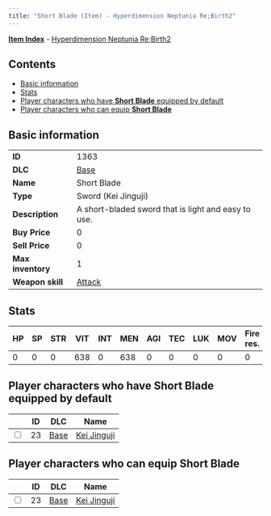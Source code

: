 ```yaml
---
title: "Short Blade (Item) - Hyperdimension Neptunia Re;Birth2"
---
```


[**Item Index**](/neptunia/rb2/item/index.html) - [Hyperdimension Neptunia Re;Birth2](/neptunia/rb2)

## Contents

- [Basic information](#basic-information)
- [Stats](#stats)
- [Player characters who have **Short Blade** equipped by default](#player-characters-who-have-short-blade-equipped-by-default)
- [Player characters who can equip **Short Blade**](#player-characters-who-can-equip-short-blade)

## Basic information

|   |   |
| -- | -- |
| **ID** | 1363 |
| **DLC** | [Base](/neptunia/rb2/dlc/0-base.html) |
| **Name** | Short Blade |
| **Type** | Sword (Kei Jinguji) |
| **Description** | A short-bladed sword that is light and easy to use. |
| **Buy Price** | 0 |
| **Sell Price** | 0 |
| **Max inventory** | 1 |
| **Weapon skill** | [Attack](/neptunia/rb2/skill/0-2701-attack.html) |

## Stats

| HP | SP | STR | VIT | INT | MEN | AGI | TEC | LUK | MOV | Fire res. | Ice res. | Wind res. | Lightning res. |
| -- | -- | --- | --- | --- | --- | --- | --- | --- | --- | --------- | -------- | --------- | -------------- |
| 0 | 0 | 0 | 638 | 0 | 638 | 0 | 0 | 0 | 0 | 0 | 0 | 0 | 0 |

## Player characters who have **Short Blade** equipped by default

|    | ID | DLC | Name |
| -- | -- | --- | ---- |
| <input type="checkbox" id="rb2-player-0-23" class="trackbox" /> | 23 | [Base](/neptunia/rb2/dlc/0-base.html) | [Kei Jinguji](/neptunia/rb2/player/0-23-kei-jinguji.html) |

## Player characters who can equip **Short Blade**

|    | ID | DLC | Name |
| -- | -- | --- | ---- |
| <input type="checkbox" id="rb2-player-0-23" class="trackbox" /> | 23 | [Base](/neptunia/rb2/dlc/0-base.html) | [Kei Jinguji](/neptunia/rb2/player/0-23-kei-jinguji.html) |